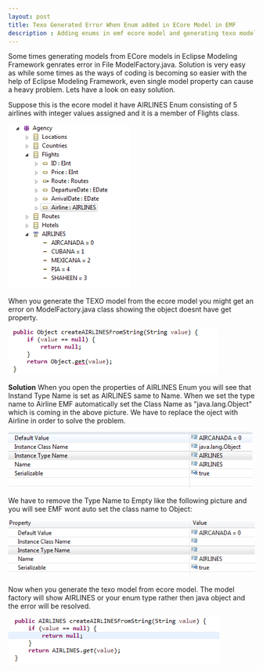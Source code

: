 ```yaml
---
layout: post
title: Texo Generated Error When Enum added in ECore Model in EMF
description : Adding enums in emf ecore model and generating texo models generate errors as object could not be recognized. 
---
```


Some times generating models from ECore models in Eclipse Modeling Framework genrates error in File ModelFactory.java. Solution is very easy as while some times as the ways of coding is becoming so easier with the help of Eclipse Modeling Framework, even single model property can cause a heavy problem.
Lets have a look on easy solution.


Suppose this is the ecore model it have AIRLINES Enum consisting of 5 airlines with integer values assigned and it is a member of Flights class.

![Ecore Model](/img/texo_enums_1.PNG)

When you generate the TEXO model from the ecore model you might get an error on ModelFactory.java class showing the object doesnt have get property.

![Model Factory Error](/img/texo_enums_4.PNG)

<strong>Solution</strong>
When you open the properties of AIRLINES Enum you will see that Instand Type Name is set as AIRLINES same to Name. When we set the type name to Airline EMF automatically set the Class Name as "java.lang.Object" which is coming in the above picture. We have to replace the oject with Airline in order to solve the problem.

![Enum Property](/img/texo_enums_2.PNG)


We have to remove the Type Name to Empty like the following picture and you will see EMF wont auto set the class name to Object:

![Enum Property Solution](/img/texo_enums_5.PNG)

Now when you generate the texo model from ecore model. The model factory will show AIRLINES or your enum type rather then java object and the error will be resolved.

![Enum Property Solution](/img/texo_enums_6.PNG)

